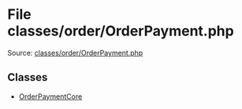 File classes/order/OrderPayment.php
=========

Source: [classes/order/OrderPayment.php](https://github.com/PrestaShop/PrestaShop/blob/1.5.4.0/classes/order/OrderPayment.php)


Classes
-------

* [OrderPaymentCore](class.OrderPaymentCore.md)

